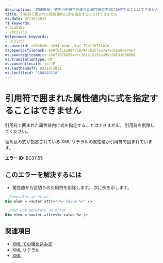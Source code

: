 ```yaml
---
description: '詳細情報: 式を引用符で囲まれた属性値の内部に記述することはできません'
title: 引用符で囲まれた属性値内に式を指定することはできません
ms.date: 07/20/2015
f1_keywords:
- bc31155
- vbc31155
helpviewer_keywords:
- BC31155
ms.assetid: ed3e618e-de94-4e4e-afaf-72b11073fb1d
ms.openlocfilehash: 690f6f1e5004718794361bfed7a76daba9a074ef
ms.sourcegitcommit: 10e719780594efc781b15295e499c66f316068b8
ms.translationtype: MT
ms.contentlocale: ja-JP
ms.lasthandoff: 02/14/2021
ms.locfileid: "100458318"
---
```

# <a name="expression-cannot-appear-inside-a-quoted-attribute-value"></a>引用符で囲まれた属性値内に式を指定することはできません

引用符で囲まれた属性値内に式を指定することはできません。 引用符を削除してください。  
  
 埋め込み式が指定されている XML リテラルの属性値が引用符で囲まれています。  
  
 **エラー ID:** BC31155  
  
## <a name="to-correct-this-error"></a>このエラーを解決するには  
  
- 属性値から区切りの引用符を削除します。 次に例を示します。  
  
```vb  
' Generates an error.  
Dim elem = <outer attr="<%= value %>" />  
  
' Does not generate an error.  
Dim elem = <outer attr=<%= value %> />  
```  
  
## <a name="see-also"></a>関連項目

- [XML での埋め込み式](../programming-guide/language-features/xml/embedded-expressions-in-xml.md)
- [XML リテラル](../language-reference/xml-literals/index.md)
- [XML](../programming-guide/language-features/xml/index.md)
